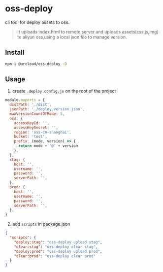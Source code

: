 # oss-deploy

cli tool for deploy assets to oss.

> It uploads index.html to remote server and uploads assets(css,js,img) to aliyun oss,using a local json file to manage version.

## Install

```bash
npm i @urcloud/oss-deploy -D
```

## Usage

1. create `.deploy.config.js` on the root of the project

```js
module.exports = {
  distPath: './dist',
  jsonPath: './deploy.version.json',
  maxVersionCountOfMode: 5,
  oss: {
    accessKeyId: '',
    accessKeySecret: '',
    region: 'oss-cn-shanghai',
    bucket: 'test',
    prefix: (mode, version) => {
      return mode + '@' + version
    },
  },
  stag: {
    host: '',
    username: '',
    password: '',
    serverPath: '',
  },
  prod: {
    host: '',
    username: '',
    password: '',
    serverPath: '',
  },
}
```

2. add `scripts` in package.json

```json
{
  "scripts": {
    "deploy:stag": "oss-deploy upload stag",
    "clear:stag": "oss-deploy clear stag",
    "deploy:prod": "oss-deploy upload prod",
    "clear:prod": "oss-deploy clear prod"
  }
}
```
